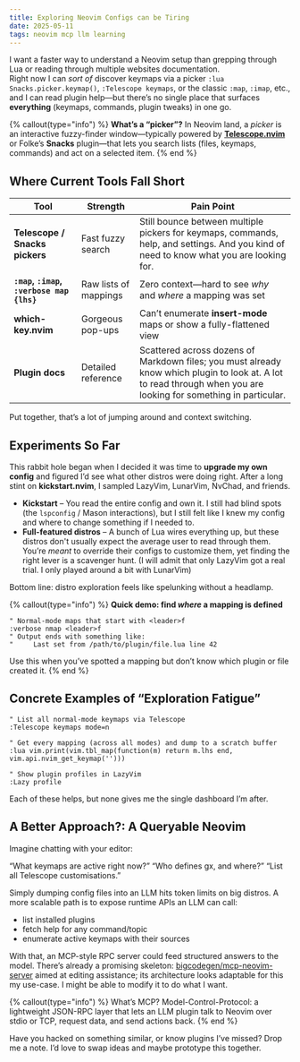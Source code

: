 ```yaml
---
title: Exploring Neovim Configs can be Tiring
date: 2025-05-11
tags: neovim mcp llm learning
---
```


I want a faster way to understand a Neovim setup than grepping through Lua or reading through multiple websites documentation.  
Right now I can *sort of* discover keymaps via a picker `:lua Snacks.picker.keymap()`, `:Telescope keymaps`, or the classic `:map`, `:imap`, etc., and I can read plugin help—but there’s no single place that surfaces **everything** (keymaps, commands, plugin tweaks) in one go.

{% callout(type="info") %}
**What’s a “picker”?**
In Neovim land, a *picker* is an interactive fuzzy-finder window—typically powered by [**Telescope.nvim**](https://github.com/nvim-telescope/telescope.nvim) or Folke’s **Snacks** plugin—that lets you search lists (files, keymaps, commands) and act on a selected item.
{% end %}

## Where Current Tools Fall Short

| Tool | Strength | Pain Point |
|------|----------|------------|
| **Telescope / Snacks pickers** | Fast fuzzy search | Still bounce between multiple pickers for keymaps, commands, help, and settings. And you kind of need to know what you are looking for. |
| **`:map`, `:imap`, `:verbose map {lhs}`** | Raw lists of mappings | Zero context—hard to see *why* and *where* a mapping was set |
| **which-key.nvim** | Gorgeous pop-ups | Can’t enumerate **insert-mode** maps or show a fully-flattened view |
| **Plugin docs** | Detailed reference | Scattered across dozens of Markdown files; you must already know which plugin to look at. A lot to read through when you are looking for something in particular. |

Put together, that’s a lot of jumping around and context switching.

## Experiments So Far

This rabbit hole began when I decided it was time to **upgrade my own config** and figured I’d see what other distros were doing right. After a long stint on **kickstart.nvim**, I sampled LazyVim, LunarVim, NvChad, and friends.

* **Kickstart** – You read the entire config and own it. I still had blind spots (the `lspconfig` / Mason interactions), but I still felt like I knew my config and where to change something if I needed to.  
* **Full-featured distros** – A bunch of Lua wires everything up, but these distros don't usually expect the average user to read through them. You’re *meant* to override their configs to customize them, yet finding the right lever is a scavenger hunt. (I will admit that only LazyVim got a real trial. I only played around a bit with LunarVim)

Bottom line: distro exploration feels like spelunking without a headlamp.

{% callout(type="info") %}
**Quick demo: find *where* a mapping is defined**  

```vim
" Normal-mode maps that start with <leader>f
:verbose nmap <leader>f
" Output ends with something like:
"     Last set from /path/to/plugin/file.lua line 42
```

Use this when you’ve spotted a mapping but don’t know which plugin or file created it.
{% end %}

## Concrete Examples of “Exploration Fatigue”

```vim
" List all normal-mode keymaps via Telescope
:Telescope keymaps mode=n

" Get every mapping (across all modes) and dump to a scratch buffer
:lua vim.print(vim.tbl_map(function(m) return m.lhs end, vim.api.nvim_get_keymap('')))

" Show plugin profiles in LazyVim
:Lazy profile
```

Each of these helps, but none gives me the single dashboard I’m after.

## A Better Approach?: A Queryable Neovim

Imagine chatting with your editor:

“What keymaps are active right now?”
“Who defines gx, and where?”
“List all Telescope customisations.”

Simply dumping config files into an LLM hits token limits on big distros.
A more scalable path is to expose runtime APIs an LLM can call:

* list installed plugins
* fetch help for any command/topic
* enumerate active keymaps with their sources

With that, an MCP-style RPC server could feed structured answers to the model.
There’s already a promising skeleton: [bigcodegen/mcp-neovim-server](https://github.com/bigcodegen/mcp-neovim-server) aimed at editing assistance; its architecture looks adaptable for this my use-case. I might be able to modify it to do what I want.

{% callout(type="info") %}
What’s MCP?
Model-Control-Protocol: a lightweight JSON-RPC layer that lets an LLM plugin talk to Neovim over stdio or TCP, request data, and send actions back.
{% end %}

Have you hacked on something similar, or know plugins I’ve missed?
Drop me a note. I’d love to swap ideas and maybe prototype this together.
